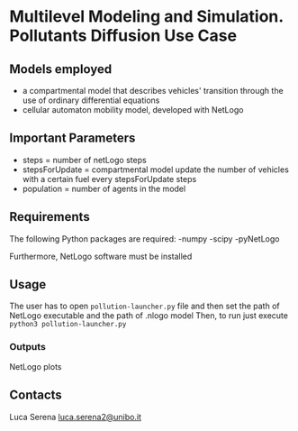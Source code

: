 # Multilevel Modeling and Simulation. Pollutants Diffusion Use Case

## Models employed
- a compartmental model that describes vehicles' transition through the use of ordinary differential equations
- cellular automaton mobility model, developed with NetLogo

## Important Parameters

- steps = number of netLogo steps
- stepsForUpdate = compartmental model update the number of vehicles with a certain fuel every stepsForUpdate steps
- population = number of agents in the model

## Requirements
The following Python packages are required:
-numpy
-scipy
-pyNetLogo

Furthermore, NetLogo software must be installed


## Usage
The user has to open `pollution-launcher.py` file and then set the path of NetLogo executable and the path of .nlogo model
Then, to run just execute `python3 pollution-launcher.py`


### Outputs

NetLogo plots


## Contacts

Luca Serena <luca.serena2@unibo.it>

